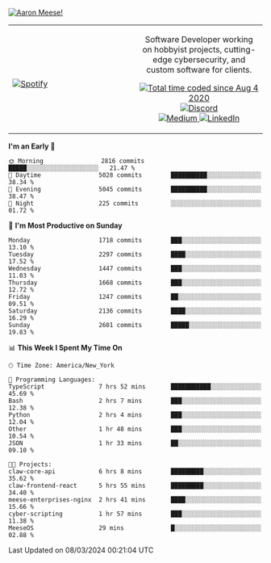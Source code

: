 [![Aaron Meese!](https://user-images.githubusercontent.com/17814535/88975338-a2aabf00-d27f-11ea-963f-8a19608716b4.png)](https://github.com/ajmeese7/readme-ascii "README ASCII")

<!-- Modified from project here: https://github.com/novatorem/novatorem -->
<table width="100%">
  <tr>
  <td width="50%">

&nbsp; <br> [![Spotify](https://ajmeese7.vercel.app/api/spotify)](https://open.spotify.com/user/ajmeese)

  </td>
  <td width="50%">
    <p align="center">
    Software Developer working on hobbyist projects, cutting-edge cybersecurity, and custom software for clients.
    </p>
    <p align="center">
      <a href="https://wakatime.com/@f726891d-3b02-46cd-9b60-e8c59f9e2b14">
        <img src="https://wakatime.com/badge/user/f726891d-3b02-46cd-9b60-e8c59f9e2b14.svg" alt="Total time coded since Aug 4 2020" title="WakaTime" />
      </a>
      <a href="http://link.aaronmeese.com/discord">
        <img src="https://img.shields.io/badge/discord-ajmeese7%234835-369?style=flat-square&logo=discord&logoColor=white&color=purple" alt="Discord" title="Discord">
      </a>
      <br />
      <a href="https://link.aaronmeese.com/medium">
        <img src="https://img.shields.io/badge/medium-ajmeese7-1DB954?style=flat-square&logo=medium&logoColor=white" alt="Medium" title="Medium">
      </a>
      <a href="https://link.aaronmeese.com/linkedin">
        <img src="https://img.shields.io/badge/linkedIn-aaronmeese-1DB954?style=flat-square&logo=linkedin&logoColor=white&color=blue" alt="LinkedIn" title="LinkedIn">
      </a>
    </p>
  </td>

</table>

[//]: <> (The `&nbsp;` is to have Aphelion take up more space)

<!--START_SECTION:waka-->
**I'm an Early 🐤** 

```text
🌞 Morning                2816 commits        █████░░░░░░░░░░░░░░░░░░░░   21.47 % 
🌆 Daytime                5028 commits        ██████████░░░░░░░░░░░░░░░   38.34 % 
🌃 Evening                5045 commits        ██████████░░░░░░░░░░░░░░░   38.47 % 
🌙 Night                  225 commits         ░░░░░░░░░░░░░░░░░░░░░░░░░   01.72 % 
```
📅 **I'm Most Productive on Sunday** 

```text
Monday                   1718 commits        ███░░░░░░░░░░░░░░░░░░░░░░   13.10 % 
Tuesday                  2297 commits        ████░░░░░░░░░░░░░░░░░░░░░   17.52 % 
Wednesday                1447 commits        ███░░░░░░░░░░░░░░░░░░░░░░   11.03 % 
Thursday                 1668 commits        ███░░░░░░░░░░░░░░░░░░░░░░   12.72 % 
Friday                   1247 commits        ██░░░░░░░░░░░░░░░░░░░░░░░   09.51 % 
Saturday                 2136 commits        ████░░░░░░░░░░░░░░░░░░░░░   16.29 % 
Sunday                   2601 commits        █████░░░░░░░░░░░░░░░░░░░░   19.83 % 
```


📊 **This Week I Spent My Time On** 

```text
🕑︎ Time Zone: America/New_York

💬 Programming Languages: 
TypeScript               7 hrs 52 mins       ███████████░░░░░░░░░░░░░░   45.69 % 
Bash                     2 hrs 7 mins        ███░░░░░░░░░░░░░░░░░░░░░░   12.38 % 
Python                   2 hrs 4 mins        ███░░░░░░░░░░░░░░░░░░░░░░   12.04 % 
Other                    1 hr 48 mins        ███░░░░░░░░░░░░░░░░░░░░░░   10.54 % 
JSON                     1 hr 33 mins        ██░░░░░░░░░░░░░░░░░░░░░░░   09.10 % 

🐱‍💻 Projects: 
claw-core-api            6 hrs 8 mins        █████████░░░░░░░░░░░░░░░░   35.62 % 
claw-frontend-react      5 hrs 55 mins       █████████░░░░░░░░░░░░░░░░   34.40 % 
meese-enterprises-nginx  2 hrs 41 mins       ████░░░░░░░░░░░░░░░░░░░░░   15.66 % 
cyber-scripting          1 hr 57 mins        ███░░░░░░░░░░░░░░░░░░░░░░   11.38 % 
MeeseOS                  29 mins             █░░░░░░░░░░░░░░░░░░░░░░░░   02.88 % 
```


 Last Updated on 08/03/2024 00:21:04 UTC
<!--END_SECTION:waka-->
